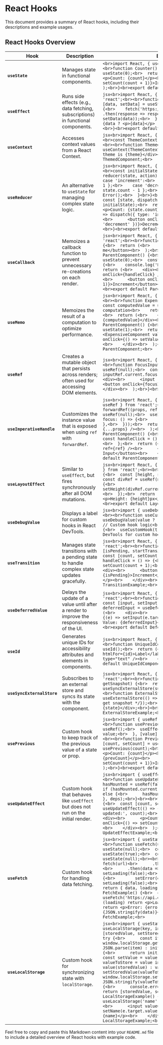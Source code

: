 
# React Hooks

This document provides a summary of React hooks, including their descriptions and example usages.

## React Hooks Overview

| Hook                        | Description                                                                                              | Example Code                                                                                                        |
|-----------------------------|----------------------------------------------------------------------------------------------------------|---------------------------------------------------------------------------------------------------------------------|
| **`useState`**              | Manages state in functional components.                                                                  | ```<br>import React, { useState } from 'react';<br><br>function Counter() {<br>  const [count, setCount] = useState(0);<br>  return (<br>    <div><br>      <p>Count: {count}</p><br>      <button onClick={() => setCount(count + 1)}>Increment</button><br>    </div><br>  );<br>}<br>export default Counter;<br>``` |
| **`useEffect`**             | Runs side effects (e.g., data fetching, subscriptions) in functional components.                        | ```jsx<br>import React, { useEffect, useState } from 'react';<br><br>function DataFetcher() {<br>  const [data, setData] = useState(null);<br>  useEffect(() => {<br>    fetch('https://api.example.com/data')<br>      .then(response => response.json())<br>      .then(data => setData(data));<br>  }, []);<br>  return (<br>    <div>{data ? <p>{data}</p> : <p>Loading...</p>}</div><br>  );<br>}<br>export default DataFetcher;<br>``` |
| **`useContext`**            | Accesses context values from a React Context.                                                            | ```jsx<br>import React, { useContext } from 'react';<br><br>const ThemeContext = React.createContext('light');<br><br>function ThemedComponent() {<br>  const theme = useContext(ThemeContext);<br>  return (<br>    <div>The theme is {theme}</div><br>  );<br>}<br>export default ThemedComponent;<br>``` |
| **`useReducer`**            | An alternative to `useState` for managing complex state logic.                                          | ```jsx<br>import React, { useReducer } from 'react';<br><br>const initialState = { count: 0 };<br>function reducer(state, action) {<br>  switch (action.type) {<br>    case 'increment':<br>      return { count: state.count + 1 };<br>    case 'decrement':<br>      return { count: state.count - 1 };<br>    default:<br>      throw new Error();<br>  }<br>}<br><br>function Counter() {<br>  const [state, dispatch] = useReducer(reducer, initialState);<br>  return (<br>    <div><br>      <p>Count: {state.count}</p><br>      <button onClick={() => dispatch({ type: 'increment' })}>Increment</button><br>      <button onClick={() => dispatch({ type: 'decrement' })}>Decrement</button><br>    </div><br>  );<br>}<br>export default Counter;<br>``` |
| **`useCallback`**           | Memoizes a callback function to prevent unnecessary re-creations on each render.                        | ```jsx<br>import React, { useCallback, useState } from 'react';<br><br>function ExpensiveComponent({ onClick }) {<br>  return (<br>    <button onClick={onClick}>Click me</button><br>  );<br>}<br><br>function ParentComponent() {<br>  const [count, setCount] = useState(0);<br>  const handleClick = useCallback(() => {<br>    console.log('Button clicked');<br>  }, []);<br>  return (<br>    <div><br>      <ExpensiveComponent onClick={handleClick} /><br>      <p>Count: {count}</p><br>      <button onClick={() => setCount(count + 1)}>Increment</button><br>    </div><br>  );<br>}<br>export default ParentComponent;<br>``` |
| **`useMemo`**               | Memoizes the result of a computation to optimize performance.                                           | ```jsx<br>import React, { useMemo, useState } from 'react';<br><br>function ExpensiveComponent({ value }) {<br>  const computedValue = useMemo(() => {<br>    // Expensive computation<br>    return value * 2;<br>  }, [value]);<br>  return (<br>    <div>Computed Value: {computedValue}</div><br>  );<br>}<br><br>function ParentComponent() {<br>  const [value, setValue] = useState(1);<br>  return (<br>    <div><br>      <ExpensiveComponent value={value} /><br>      <button onClick={() => setValue(value + 1)}>Increment</button><br>    </div><br>  );<br>}<br>export default ParentComponent;<br>``` |
| **`useRef`**                | Creates a mutable object that persists across renders; often used for accessing DOM elements.          | ```jsx<br>import React, { useRef } from 'react';<br><br>function FocusInput() {<br>  const inputRef = useRef(null);<br>  const focusInput = () => {<br>    inputRef.current.focus();<br>  };<br>  return (<br>    <div><br>      <input ref={inputRef} type="text" /><br>      <button onClick={focusInput}>Focus the input</button><br>    </div><br>  );<br>}<br>export default FocusInput;<br>``` |
| **`useImperativeHandle`**   | Customizes the instance value that is exposed when using `ref` with `forwardRef`.                        | ```jsx<br>import React, { forwardRef, useImperativeHandle, useRef } from 'react';<br><br>const FancyInput = forwardRef((props, ref) => {<br>  const inputRef = useRef(null);<br>  useImperativeHandle(ref, () => ({<br>    focus: () => {<br>      inputRef.current.focus();<br>    },<br>  }));<br>  return (<br>    <input ref={inputRef} {...props} /><br>  );<br>});<br><br>function ParentComponent() {<br>  const ref = useRef(null);<br>  const handleClick = () => {<br>    ref.current.focus();<br>  };<br>  return (<br>    <div><br>      <FancyInput ref={ref} /><br>      <button onClick={handleClick}>Focus Input</button><br>    </div><br>  );<br>}<br>export default ParentComponent;<br>``` |
| **`useLayoutEffect`**       | Similar to `useEffect`, but fires synchronously after all DOM mutations.                              | ```jsx<br>import React, { useLayoutEffect, useRef, useState } from 'react';<br><br>function LayoutEffectExample() {<br>  const [height, setHeight] = useState(0);<br>  const divRef = useRef(null);<br>  useLayoutEffect(() => {<br>    setHeight(divRef.current.getBoundingClientRect().height);<br>  });<br>  return (<br>    <div ref={divRef}><br>      <p>Height: {height}px</p><br>    </div><br>  );<br>}<br>export default LayoutEffectExample;<br>``` |
| **`useDebugValue`**         | Displays a label for custom hooks in React DevTools.                                                  | ```jsx<br>import { useDebugValue, useState } from 'react';<br><br>function useCustomHook(value) {<br>  useDebugValue(value ? 'Value Present' : 'No Value');<br>  // Custom hook logic<br>}<br><br>function Component() {<br>  useCustomHook(true);<br>  return <div>Check React DevTools for custom hook debug value.</div>;<br>}<br>``` |
| **`useTransition`**         | Manages state transitions with a pending state to handle complex state updates gracefully.            | ```jsx<br>import React, { useState, useTransition } from 'react';<br><br>function TransitionExample() {<br>  const [isPending, startTransition] = useTransition();<br>  const [count, setCount] = useState(0);<br>  const handleClick = () => {<br>    startTransition(() => {<br>      setCount(count + 1);<br>    });<br>  };<br>  return (<br>    <div><br>      <button onClick={handleClick} disabled={isPending}>Increment</button><br>      <p>Count: {count}</p><br>    </div><br>  );<br>}<br>export default TransitionExample;<br>``` |
| **`useDeferredValue`**      | Delays the update of a value until after a render to improve the responsiveness of the UI.             | ```jsx<br>import React, { useState, useDeferredValue } from 'react';<br><br>function DeferredValueExample() {<br>  const [input, setInput] = useState('');<br>  const deferredInput = useDeferredValue(input);<br>  return (<br>    <div><br>      <input value={input} onChange={(e) => setInput(e.target.value)} /><br>      <p>Deferred Value: {deferredInput}</p><br>    </div><br>  );<br>}<br>export default DeferredValueExample;<br>``` |
| **`useId`**                | Generates unique IDs for accessibility attributes and elements in components.                          | ```jsx<br>import React, { useId } from 'react';<br><br>function UniqueIdComponent() {<br>  const id = useId();<br>  return (<br>    <div><br>      <label htmlFor={id}>Label</label><br>      <input id={id} type="text" /><br>    </div><br>  );<br>}<br>export default UniqueIdComponent;<br>``` |
| **`useSyncExternalStore`**  | Subscribes to an external store and syncs its state with the component.                                 | ```jsx<br>import React, { useSyncExternalStore } from 'react';<br><br>function useExternalStore(subscribe, getSnapshot) {<br>  return useSyncExternalStore(subscribe, getSnapshot);<br>}<br><br>function ExternalStoreExample() {<br>  const state = useExternalStore(() => {/* subscribe logic */}, () => {/* get snapshot */});<br>  return <div>External Store State: {state}</div>;<br>}<br>export default ExternalStoreExample;<br>``` |
| **`usePrevious`**          | Custom hook to keep track of the previous value of a state or prop.                                    | ```jsx<br>import { useRef, useEffect } from 'react';<br><br>function usePrevious(value) {<br>  const ref = useRef();<br>  useEffect(() => {<br>    ref.current = value;<br>  }, [value]);<br>  return ref.current;<br>}<br><br>function PreviousValueExample() {<br>  const [count, setCount] = useState(0);<br>  const prevCount = usePrevious(count);<br>  return (<br>    <div><br>      <p>Count: {count}</p><br>      <p>Previous Count: {prevCount}</p><br>      <button onClick={() => setCount(count + 1)}>Increment</button><br>    </div><br>  );<br>}<br>export default PreviousValueExample;<br>``` |
| **`useUpdateEffect`**      | Custom hook that behaves like `useEffect` but does not run on the initial render.                       | ```jsx<br>import { useEffect, useRef } from 'react';<br><br>function useUpdateEffect(effect, deps) {<br>  const hasMounted = useRef(false);<br>  useEffect(() => {<br>    if (hasMounted.current) {<br>      effect();<br>    } else {<br>      hasMounted.current = true;<br>    }<br>  }, deps);<br>}<br><br>function UpdateEffectExample() {<br>  const [count, setCount] = useState(0);<br>  useUpdateEffect(() => {<br>    console.log('Count updated:', count);<br>  }, [count]);<br>  return (<br>    <div><br>      <p>Count: {count}</p><br>      <button onClick={() => setCount(count + 1)}>Increment</button><br>    </div><br>  );<br>}<br>export default UpdateEffectExample;<br>``` |
| **`useFetch`**             | Custom hook for handling data fetching.                                                                 | ```jsx<br>import { useState, useEffect } from 'react';<br><br>function useFetch(url) {<br>  const [data, setData] = useState(null);<br>  const [loading, setLoading] = useState(true);<br>  const [error, setError] = useState(null);<br><br>  useEffect(() => {<br>    fetch(url)<br>      .then(response => response.json())<br>      .then(data => {<br>        setData(data);<br>        setLoading(false);<br>      })<br>      .catch(error => {<br>        setError(error);<br>        setLoading(false);<br>      });<br>  }, [url]);<br><br>  return { data, loading, error };<br>}<br><br>function FetchExample() {<br>  const { data, loading, error } = useFetch('https://api.example.com/data');<br>  if (loading) return <p>Loading...</p>;<br>  if (error) return <p>Error: {error.message}</p>;<br>  return <div>{JSON.stringify(data)}</div>;<br>}<br>export default FetchExample;<br>``` |
| **`useLocalStorage`**      | Custom hook for synchronizing state with `localStorage`.                                                | ```jsx<br>import { useState } from 'react';<br><br>function useLocalStorage(key, initialValue) {<br>  const [storedValue, setStoredValue] = useState(() => {<br>    try {<br>      const item = window.localStorage.getItem(key);<br>      return item ? JSON.parse(item) : initialValue;<br>    } catch (error) {<br>      return initialValue;<br>    }<br>  });<br><br>  const setValue = value => {<br>    try {<br>      const valueToStore = value instanceof Function ? value(storedValue) : value;<br>      setStoredValue(valueToStore);<br>      window.localStorage.setItem(key, JSON.stringify(valueToStore));<br>    } catch (error) {<br>      console.error(error);<br>    }<br>  };<br><br>  return [storedValue, setValue];<br>}<br><br>function LocalStorageExample() {<br>  const [name, setName] = useLocalStorage('name', '');<br>  return (<br>    <div><br>      <input value={name} onChange={(e) => setName(e.target.value)} /><br>      <p>Stored Name: {name}</p><br>    </div><br>  );<br>}<br>export default LocalStorageExample;<br>``` |

Feel free to copy and paste this Markdown content into your `README.md` file to include a detailed overview of React hooks with example code.
